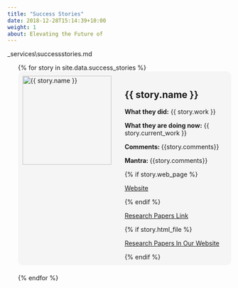 ```yaml
---
title: "Success Stories"
date: 2018-12-28T15:14:39+10:00
weight: 1
about: Elevating the Future of
---
```

<div>
  <span>_services\successstories.md</span>
  <ul style="list-style-type: none;">
    {% for story in site.data.success_stories %}
      <li style="margin-bottom: 20px;">
        <div style="background-color: #f5f5f5; border-radius: 10px; padding: 10px;">
          <div style="display: flex; flex-direction: {% if forloop.index0 | modulo: 2 == 0 %}row{% else %}row-reverse{% endif %};">
            <div style="flex: 1;">
              <img src="{{ story.image | relative_url }}" alt="{{ story.name }}" style="width: 200px; height: auto;">
            </div>
            <div style="flex: 1; margin-left: {% if forloop.index0 | modulo: 2 == 0 %}20px{% else %}0{% endif %}; margin-right: {% if forloop.index0 | modulo: 2 == 0 %}0{% else %}20px{% endif %};">
              <h2>{{ story.name }}</h2>
              <p><strong>What they did:</strong> {{ story.work }}</p>
              <p><strong>What they are doing now:</strong> {{ story.current_work }}</p>
              <p><strong>Comments: </strong>{{story.comments}}</p>
              <p><strong>Mantra: </strong>{{story.comments}}</p>
              {% if story.web_page %}
                <p><a href="{{ story.web_page }}" target="_blank">Website</a></p>
              {% endif %}
              <p><a href="{{ story.papers_link }}" target="_blank">Research Papers Link</a></p>
              {% if story.html_file %}
                <p><a href="{{ story.html_file }}" target="_blank">Research Papers In Our Website</a></p>
              {% endif %}
            </div>
          </div>
        </div>
      </li>
    {% endfor %}
  </ul>
</div>


<!-- <div>
  <span>_services\successstories.md</span>
  <ul>
    {% for story in site.data.success_stories %}
      <li style="display: flex; flex-direction: {% if forloop.index0 | modulo: 2 == 0 %}row{% else %}row-reverse{% endif %}; margin-bottom: 20px;">
        <div style="flex: 1;">
          <img src="{{ story.image | relative_url }}" alt="{{ story.name }}" style="width: 200px; height: auto;">
        </div>
        <div style="flex: 1; margin-left: {% if forloop.index0 | modulo: 2 == 0 %}20px{% else %}0{% endif %}; margin-right: {% if forloop.index0 | modulo: 2 == 0 %}0{% else %}20px{% endif %};">
          <h2>{{ story.name }}</h2>
          <p><strong>What they did:</strong> {{ story.work }}</p>
          <p><strong>What they are doing now:</strong> {{ story.current_work }}</p>
          <p><strong>Comments: </strong>{{story.comments}}</p>
          <p><strong>Mantra: </strong>{{story.comments}}</p>
          {% if story.web_page %}
            <p><a href="{{ story.web_page }}">Website</a></p>
          {% endif %}
          <p><a href="{{ story.papers_link }}" target="_blank">Research Papers Link</a></p>
          {% if story.html_file %}
            <p><a href="{{ story.html_file }}">Research Papers In Our Website</a></p>
          {% endif %}
        </div>
      </li>
    {% endfor %}
  </ul>
</div> -->
